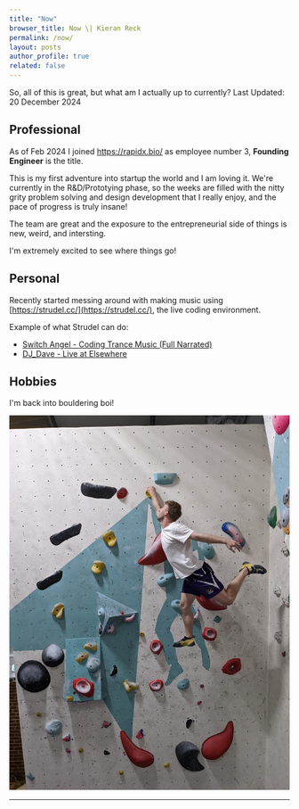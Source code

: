 ```yaml
---
title: "Now"
browser_title: Now \| Kieran Reck
permalink: /now/
layout: posts
author_profile: true
related: false
---
```


So, all of this is great, but what am I actually up to currently?
Last Updated: 20 December 2024


## Professional
As of Feb 2024 I joined <https://rapidx.bio/> as employee number 3, **Founding Engineer** is the title.

This is my first adventure into startup the world and I am loving it. We're currently in the R&D/Prototying phase, so the weeks are filled with the nitty grity problem solving and design development that I really enjoy, and the pace of progress is truly insane!

The team are great and the exposure to the entrepreneurial side of things is new, weird, and intersting. 

I'm extremely excited to see where things go!

## Personal
Recently started messing around with making music using [https://strudel.cc/](https://strudel.cc/), the live coding environment.

Example of what Strudel can do: 
- [Switch Angel - Coding Trance Music (Full Narrated)](https://www.youtube.com/watch?v=GWXCCBsOMSg)
- [DJ_Dave - Live at Elsewhere](https://www.youtube.com/watch?v=MnmGjI8MmOE)

## Hobbies
I'm back into bouldering boi!

![Bouldering](../assets/images/Climbing.jpg)

---
